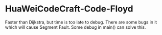 # HuaWeiCodeCraft-Code-Floyd
Faster than Dijkstra, but time is too late to debug. There are some bugs in it which will cause Segment Fault. Some debug in main() can solve this.
